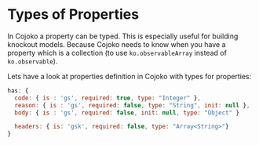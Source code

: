 # Types of Properties

In Cojoko a property can be typed. This is especially useful for building knockout models. Because Cojoko needs to know when you have a property which is a collection (to use `ko.observableArray` instead of `ko.observable`).

Lets have a look at properties definition in Cojoko with types for properties:
```javascript
has: {
  code: { is : 'gs', required: true, type: "Integer" },
  reason: { is : 'gs', required: false, type: "String", init: null },
  body: { is : 'gs', required: false, init: null, type: "Object" }

  headers: { is: 'gsk', required: false, type: "Array<String>"}
}
```


